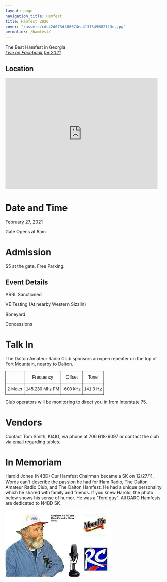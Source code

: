 ```yaml
---
layout: page
navigation_title: Hamfest
title: Hamfest 2020
cover: "/assets/cdb42d673df86674ea4131549682ff3e.jpg"
permalink: /hamfest/
---
```


The Best Hamfest in Georgia<br />
<em><font color="red"><a href="https://www.facebook.com/DaltonAmateurRadioClub/">Live on Facebook for 2021</a></font></em>

## Location

<iframe src="https://www.google.com/maps/embed?pb=!1m18!1m12!1m3!1d3276.6346804924533!2d-84.96145568427806!3d34.78997098041169!2m3!1f0!2f0!3f0!3m2!1i1024!2i768!4f13.1!3m3!1m2!1s0x8860756dc823a05f%3A0x1ca05a950164cc0f!2sNorth+Ga+AG+Fair+Association!5e0!3m2!1sen!2sus!4v1481250475611" width="480" height="350" frameborder="0" style="border:0" allowfullscreen></iframe>

# Date and Time 

February 27, 2021

Gate Opens at 8am

# Admission

$5 at the gate. Free Parking.

## Event Details

ARRL Sanctioned

VE Testing (At nearby Western Sizzlin)

Boneyard

Concessions

# Talk In

The Dalton Amateur Radio Club sponsors an open repeater on the top of Fort Mountain, nearby to Dalton. 

<style type="text/css">
.tg  {border-collapse:collapse;border-spacing:0;}
.tg td{font-family:Arial, sans-serif;font-size:14px;padding:10px 5px;border-style:solid;border-width:1px;overflow:hidden;word-break:normal;}
.tg th{font-family:Arial, sans-serif;font-size:14px;font-weight:normal;padding:10px 5px;border-style:solid;border-width:1px;overflow:hidden;word-break:normal;}
.tg .tg-yw4l{vertical-align:top}
</style>
<table class="tg">
  <tr>
    <th class="tg-031e"></th>
    <th class="tg-031e">Frequency</th>
    <th class="tg-031e">Offset</th>
    <th class="tg-yw4l">Tone</th>
  </tr>
  <tr>
    <td class="tg-031e">2-Meter</td>
    <td class="tg-031e">145.230 Mhz FM</td>
    <td class="tg-031e">-600 kHz</td>
    <td class="tg-yw4l">141.3 Hz</td>
  </tr>
</table>

Club operators will be monitoring to direct you in from Interstate 75.

# Vendors

Contact Tom Smith, KI4IG, via phone at 706 618-6097 or contact the club via [email](mailto:W4DRC@yahoo.com) regarding tables.

# In Memoriam

Harold Jones (N4BD) Our Hamfest Chairman  became a SK on 12/27/11. Words can't describe the passion he had for Ham Radio, The Dalton Amateur Radio Club, and The Dalton Hamfest. He had a unique personality which he shared with family and friends. If you knew Harold, the photo below shows his sense of humor. He was a "ford guy". All DARC Hamfests are dedicated to N4BD SK

<img src="/assets/9cf57e5e5e968e5e25829f3522737a27.jpg" />
